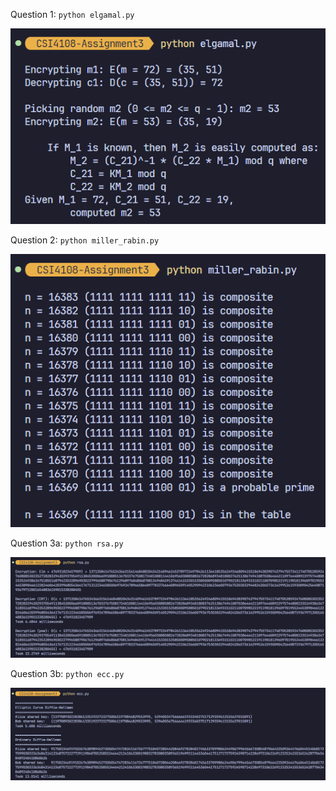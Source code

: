 Question 1: `python elgamal.py`

![](q1.png)

Question 2: `python miller_rabin.py`

![](q2.png)

Question 3a: `python rsa.py`

![](q3a.png)

Question 3b: `python ecc.py`

![](q3b.png)

